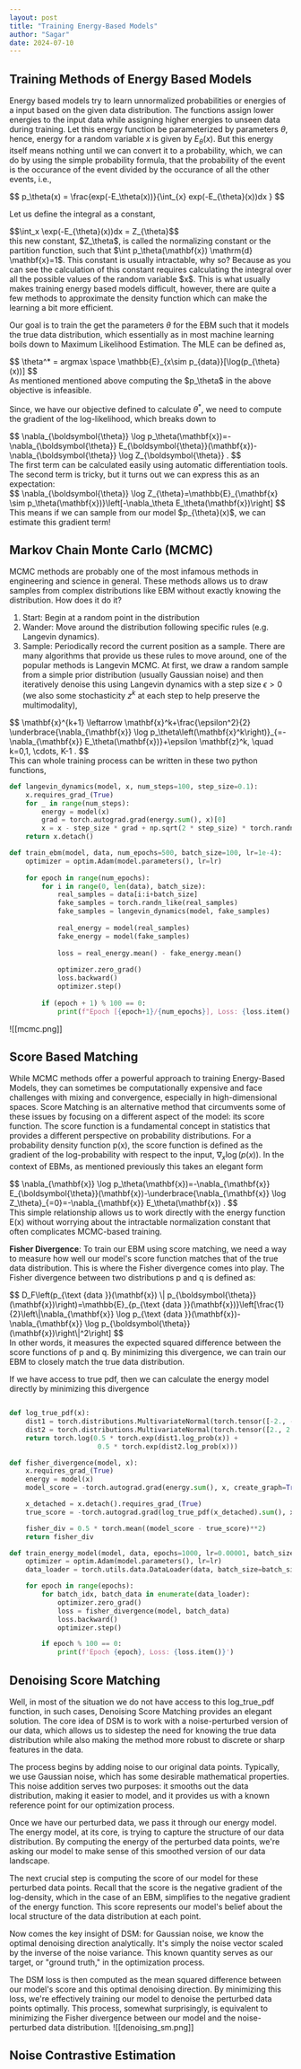 ```yaml
---
layout: post
title: "Training Energy-Based Models"
author: "Sagar"
date: 2024-07-10
---
```



## Training Methods of Energy Based Models
Energy based models try to learn unnormalized probabilities or energies of a input based on the given data distribution. The functions assign lower energies to the input data while assigning higher energies to unseen data during training. Let this energy function be parameterized by parameters $\theta$, hence, energy for a random variable $x$ is given by $E_\theta(x)$. But this energy itself means nothing until we can convert it to a probability, which, we can do by using the simple probability formula, that the probability of the event is the occurance of the event divided by the occurance of all the other events, i.e.,
<div class="latex-equation">
$$
p_\theta(x) = \frac{exp(-E_\theta(x))}{\int_{x} exp(-E_{\theta}(x))dx }
$$
</div>


Let us define the integral as a constant,
<div class="latex-equation">
$$\int_x \exp(-E_{\theta}(x))dx = Z_{\theta}$$
</div>
this new constant, $Z_\theta$, is called the normalizing constant or the partition function, such that $\int p_\theta(\mathbf{x}) \mathrm{d} \mathbf{x}=1$. This constant is usually intractable, why so? Because as you can see the calculation of this constant requires calculating the integral over all the possible values of the random variable $x$. This is what usually makes training energy based models difficult, however, there are quite a few methods to approximate the density function which can make the learning a bit more efficient. 


Our goal is to train the get the parameters $\theta$ for the EBM such that it models the true data distribution, which essentially as in most machine learning boils down to Maximum Likelihood Estimation. The MLE can be defined as,
<div class="latex-equation">
$$
\theta^* = argmax \space \mathbb{E}_{x\sim p_{data}}[\log(p_{\theta}(x))] 
$$
</div>
As mentioned mentioned above computing the $p_\theta$ in the above objective is infeasible. 

Since, we have our objective defined to calculate $\theta^*$, we need to compute the gradient of the log-likelihood, which breaks down to
<div class="latex-equation">
$$
\nabla_{\boldsymbol{\theta}} \log p_\theta(\mathbf{x})=-\nabla_{\boldsymbol{\theta}} E_{\boldsymbol{\theta}}(\mathbf{x})-\nabla_{\boldsymbol{\theta}} \log Z_{\boldsymbol{\theta}} .
$$
</div>
The first term can be calculated easily using automatic differentiation tools. The second term is tricky, but it turns out we can express this as an expectation:
<div class="latex-equation">
$$
\nabla_{\boldsymbol{\theta}} \log Z_{\theta}=\mathbb{E}_{\mathbf{x} \sim p_\theta(\mathbf{x})}\left[-\nabla_\theta E_\theta(\mathbf{x})\right]
$$
</div>
This means if we can sample from our model  $p_{\theta}(x)$, we can estimate this gradient term!


## Markov Chain Monte Carlo (MCMC)
MCMC methods are probably one of the most infamous methods in engineering and science in general. These methods allows us to draw samples from complex distributions like EBM without exactly knowing the distribution. How does it do it? 
1. Start: Begin at a random point in the distribution
2. Wander: Move around the distribution following specific rules (e.g. Langevin dynamics).
3. Sample: Periodically record the current position as a sample.
There are many algorithms that provide us these rules to move around, one of the popular methods is Langevin MCMC. At first, we draw a random sample from a simple prior distribution (usually Gaussian noise) and then iteratively denoise this using Langevin dynamics with a step size $\epsilon > 0$ (we also some stochasticity $z^k$ at each step to help preserve the multimodality),
<div class="latex-equation">
$$
\mathbf{x}^{k+1} \leftarrow \mathbf{x}^k+\frac{\epsilon^2}{2} \underbrace{\nabla_{\mathbf{x}} \log p_\theta\left(\mathbf{x}^k\right)}_{=-\nabla_{\mathbf{x}} E_\theta(\mathbf{x})}+\epsilon \mathbf{z}^k, \quad k=0,1, \cdots, K-1 .
$$
</div>
This can whole training process can be written in these two python functions,

```python
def langevin_dynamics(model, x, num_steps=100, step_size=0.1):
    x.requires_grad_(True)
    for _ in range(num_steps):
        energy = model(x)
        grad = torch.autograd.grad(energy.sum(), x)[0]
        x = x - step_size * grad + np.sqrt(2 * step_size) * torch.randn_like(x)
    return x.detach()

def train_ebm(model, data, num_epochs=500, batch_size=100, lr=1e-4):
    optimizer = optim.Adam(model.parameters(), lr=lr)
    
    for epoch in range(num_epochs):
        for i in range(0, len(data), batch_size):
            real_samples = data[i:i+batch_size]
            fake_samples = torch.randn_like(real_samples)
            fake_samples = langevin_dynamics(model, fake_samples)
            
            real_energy = model(real_samples)
            fake_energy = model(fake_samples)
            
            loss = real_energy.mean() - fake_energy.mean()
            
            optimizer.zero_grad()
            loss.backward()
            optimizer.step()
        
        if (epoch + 1) % 100 == 0:
            print(f"Epoch [{epoch+1}/{num_epochs}], Loss: {loss.item():.4f}")

```

![[mcmc.png]]
## Score Based Matching

While MCMC methods offer a powerful approach to training Energy-Based Models, they can sometimes be computationally expensive and face challenges with mixing and convergence, especially in high-dimensional spaces. Score Matching is an alternative method that circumvents some of these issues by focusing on a different aspect of the model: its score function.
The score function is a fundamental concept in statistics that provides a different perspective on probability distributions. For a probability density function p(x), the score function is defined as the gradient of the log-probability with respect to the input, $\nabla_x \log(p(x))$. In the context of EBMs, as mentioned previously this takes an elegant form 
<div class="latex-equation">
$$
\nabla_{\mathbf{x}} \log p_\theta(\mathbf{x})=-\nabla_{\mathbf{x}} E_{\boldsymbol{\theta}}(\mathbf{x})-\underbrace{\nabla_{\mathbf{x}} \log Z_\theta}_{=0}=-\nabla_{\mathbf{x}} E_\theta(\mathbf{x}) .
$$
</div>
This simple relationship allows us to work directly with the energy function E(x) without worrying about the intractable normalization constant that often complicates MCMC-based training.


**Fisher Divergence**: To train our EBM using score matching, we need a way to measure how well our model's score function matches that of the true data distribution. This is where the Fisher divergence comes into play. The Fisher divergence between two distributions p and q is defined as:
<div class="latex-equation">
$$
D_F\left(p_{\text {data }}(\mathbf{x}) \| p_{\boldsymbol{\theta}}(\mathbf{x})\right)=\mathbb{E}_{p_{\text {data }}(\mathbf{x})}\left[\frac{1}{2}\left\|\nabla_{\mathbf{x}} \log p_{\text {data }}(\mathbf{x})-\nabla_{\mathbf{x}} \log p_{\boldsymbol{\theta}}(\mathbf{x})\right\|^2\right]
$$
</div>
In other words, it measures the expected squared difference between the score functions of p and q. By minimizing this divergence, we can train our EBM to closely match the true data distribution.

If we have access to true pdf, then we can calculate the energy model directly by minimizing this divergence
```python

def log_true_pdf(x):
    dist1 = torch.distributions.MultivariateNormal(torch.tensor([-2., -2.]), torch.eye(2)*0.5)
    dist2 = torch.distributions.MultivariateNormal(torch.tensor([2., 2.]),  torch.eye(2)*0.5)
    return torch.log(0.5 * torch.exp(dist1.log_prob(x)) + 
                      0.5 * torch.exp(dist2.log_prob(x)))

def fisher_divergence(model, x):
    x.requires_grad_(True)
    energy = model(x)
    model_score = -torch.autograd.grad(energy.sum(), x, create_graph=True)[0]

    x_detached = x.detach().requires_grad_(True)
    true_score = -torch.autograd.grad(log_true_pdf(x_detached).sum(), x_detached, create_graph=True)[0]

    fisher_div = 0.5 * torch.mean((model_score - true_score)**2)
    return fisher_div

def train_energy_model(model, data, epochs=1000, lr=0.00001, batch_size=128):
    optimizer = optim.Adam(model.parameters(), lr=lr)
    data_loader = torch.utils.data.DataLoader(data, batch_size=batch_size, shuffle=True)

    for epoch in range(epochs):
        for batch_idx, batch_data in enumerate(data_loader):
            optimizer.zero_grad()
            loss = fisher_divergence(model, batch_data)
            loss.backward()
            optimizer.step()

        if epoch % 100 == 0:
            print(f'Epoch {epoch}, Loss: {loss.item()}')

```

## Denoising Score Matching
Well, in most of the situation we do not have access to this log_true_pdf function, in such cases, Denoising Score Matching provides an elegant solution. The core idea of DSM is to work with a noise-perturbed version of our data, which allows us to sidestep the need for knowing the true data distribution while also making the method more robust to discrete or sharp features in the data.


The process begins by adding noise to our original data points. Typically, we use Gaussian noise, which has some desirable mathematical properties. This noise addition serves two purposes: it smooths out the data distribution, making it easier to model, and it provides us with a known reference point for our optimization process.


Once we have our perturbed data, we pass it through our energy model. The energy model, at its core, is trying to capture the structure of our data distribution. By computing the energy of the perturbed data points, we're asking our model to make sense of this smoothed version of our data landscape.


The next crucial step is computing the score of our model for these perturbed data points. Recall that the score is the negative gradient of the log-density, which in the case of an EBM, simplifies to the negative gradient of the energy function. This score represents our model's belief about the local structure of the data distribution at each point.


Now comes the key insight of DSM: for Gaussian noise, we know the optimal denoising direction analytically. It's simply the noise vector scaled by the inverse of the noise variance. This known quantity serves as our target, or "ground truth," in the optimization process.


The DSM loss is then computed as the mean squared difference between our model's score and this optimal denoising direction. By minimizing this loss, we're effectively training our model to denoise the perturbed data points optimally. This process, somewhat surprisingly, is equivalent to minimizing the Fisher divergence between our model and the noise-perturbed data distribution.
![[denoising_sm.png]]

## Noise Contrastive Estimation
